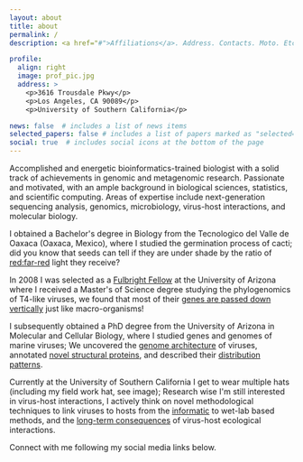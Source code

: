 ```yaml
---
layout: about
title: about
permalink: /
description: <a href="#">Affiliations</a>. Address. Contacts. Moto. Etc.

profile:
  align: right
  image: prof_pic.jpg
  address: >
    <p>3616 Trousdale Pkwy</p>
    <p>Los Angeles, CA 90089</p>
    <p>University of Southern California</p>

news: false  # includes a list of news items
selected_papers: false # includes a list of papers marked as "selected={true}"
social: true  # includes social icons at the bottom of the page
---
```


Accomplished and energetic bioinformatics-trained biologist with a solid track of achievements in genomic and metagenomic research. Passionate and motivated, with an ample background in biological sciences, statistics, and scientific computing. Areas of expertise include next-generation sequencing analysis, genomics, microbiology, virus-host interactions, and molecular biology. 

I obtained a Bachelor's degree in Biology from the Tecnologico del Valle de Oaxaca (Oaxaca, Mexico), where I studied the germination process of cacti; did you know that seeds can tell if they are under shade by the ratio of [red:far-red](https://news.californialightworks.com/how-does-the-far-red-light-spectrum-affect-plants/) light they receive?

In 2008 I was selected as a [Fulbright Fellow](https://eca.state.gov/fulbright) at the University of Arizona where I received a Master's of Science degree studying the phylogenomics of T4-like viruses, we found that most of their [genes are passed down vertically](https://sfamjournals.onlinelibrary.wiley.com/doi/abs/10.1111/j.1462-2920.2012.02704.x) just like macro-organisms!

I subsequently obtained a PhD degree from the University of Arizona in Molecular and Cellular Biology, where I studied genes and genomes of marine viruses; We uncovered the [genome architecture](https://www.nature.com/articles/nature13459) of viruses, annotated [novel structural proteins](https://www.pnas.org/content/113/9/2436.short), and described their [distribution patterns](https://science.sciencemag.org/content/348/6237/1261498.summary).

Currently at the University of Southern California I get to wear multiple hats (including my field work hat, see image); Research wise I'm still interested in virus-host interactions, I actively think on novel methodological techniques to link viruses to hosts from the [informatic](https://academic.oup.com/nargab/article/2/2/lqaa044/5861484) to wet-lab based methods, and the [long-term consequences](https://www.nature.com/articles/s41564-019-0628-x) of virus-host ecological interactions. 

Connect with me following my social media links below. 